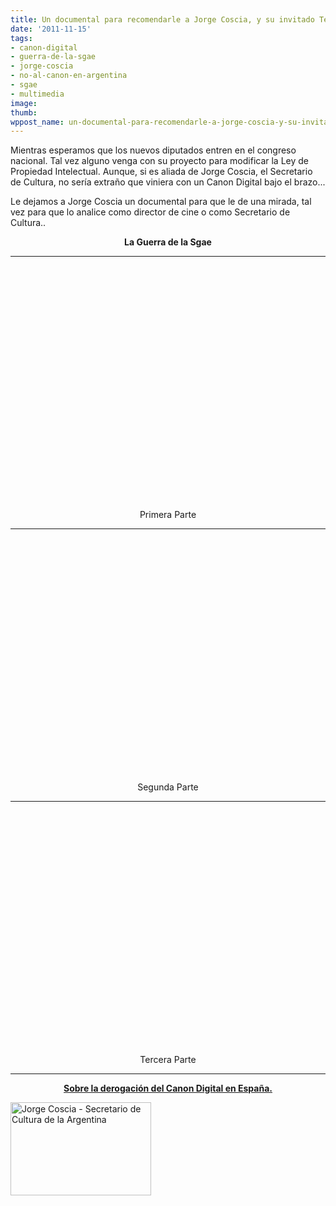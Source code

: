 ```yaml
---
title: Un documental para recomendarle a Jorge Coscia, y su invitado Teddy Bautista
date: '2011-11-15'
tags:
- canon-digital
- guerra-de-la-sgae
- jorge-coscia
- no-al-canon-en-argentina
- sgae
- multimedia
image: 
thumb: 
wppost_name: un-documental-para-recomendarle-a-jorge-coscia-y-su-invitado-teddy-bautista
---
```


Mientras esperamos que los nuevos diputados entren en el congreso nacional. Tal vez alguno venga con su proyecto para modificar la Ley de Propiedad Intelectual. Aunque, si es aliada de Jorge Coscia, el Secretario de Cultura, no sería extraño que viniera con un Canon Digital bajo el brazo...

Le dejamos a Jorge Coscia un documental para que le de una mirada, tal vez para que lo analice como director de cine o como Secretario de Cultura..
<p style="text-align: center;"><strong>La Guerra de la Sgae</strong></p>


<hr />

<center>
<object style="height: 390px; width: 640px;" width="640" height="360" classid="clsid:d27cdb6e-ae6d-11cf-96b8-444553540000" codebase="http://download.macromedia.com/pub/shockwave/cabs/flash/swflash.cab#version=6,0,40,0"><param name="allowFullScreen" value="true" /><param name="allowScriptAccess" value="always" /><param name="src" value="https://www.youtube.com/v/VvbRfTs-Tmk?version=3&amp;feature=player_detailpage" /><param name="allowfullscreen" value="true" /><param name="allowscriptaccess" value="always" /><embed style="height: 390px; width: 640px;" width="640" height="360" type="application/x-shockwave-flash" src="https://www.youtube.com/v/VvbRfTs-Tmk?version=3&amp;feature=player_detailpage" allowFullScreen="true" allowScriptAccess="always" allowfullscreen="true" allowscriptaccess="always" /></object>
Primera Parte

<hr />

<object style="height: 390px; width: 640px;" width="640" height="360" classid="clsid:d27cdb6e-ae6d-11cf-96b8-444553540000" codebase="http://download.macromedia.com/pub/shockwave/cabs/flash/swflash.cab#version=6,0,40,0"><param name="allowFullScreen" value="true" /><param name="allowScriptAccess" value="always" /><param name="src" value="http://www.youtube.com/v/kjfhyOiXcSk?version=3&amp;feature=player_profilepage" /><param name="allowfullscreen" value="true" /><param name="allowscriptaccess" value="always" /><embed style="height: 390px; width: 640px;" width="640" height="360" type="application/x-shockwave-flash" src="http://www.youtube.com/v/kjfhyOiXcSk?version=3&amp;feature=player_profilepage" allowFullScreen="true" allowScriptAccess="always" allowfullscreen="true" allowscriptaccess="always" /></object>
Segunda Parte

<hr />

<object style="height: 390px; width: 640px;" width="640" height="360" classid="clsid:d27cdb6e-ae6d-11cf-96b8-444553540000" codebase="http://download.macromedia.com/pub/shockwave/cabs/flash/swflash.cab#version=6,0,40,0"><param name="allowFullScreen" value="true" /><param name="allowScriptAccess" value="always" /><param name="src" value="http://www.youtube.com/v/NoqDFPO5XvY?version=3&amp;feature=player_profilepage" /><param name="allowfullscreen" value="true" /><param name="allowscriptaccess" value="always" /><embed style="height: 390px; width: 640px;" width="640" height="360" type="application/x-shockwave-flash" src="http://www.youtube.com/v/NoqDFPO5XvY?version=3&amp;feature=player_profilepage" allowFullScreen="true" allowScriptAccess="always" allowfullscreen="true" allowscriptaccess="always" /></object>
Tercera Parte

</center>

<hr />
<p style="text-align: center;"><strong><a href="http://www.elpais.com/articulo/tecnologia/sentencia/canon/digital/definitiva/elpeputec/20111114elpeputec_4/Tes" target="_blank">Sobre la derogación del Canon Digital en España.</a></strong></p>


<a href="https://partidopirata.com.ar/wp-content/uploads/2011/05/225px-Coscia.jpg"><img class="size-full wp-image-873" title="225px-Coscia" src="https://partidopirata.com.ar/wp-content/uploads/2011/05/225px-Coscia.jpg" alt="Jorge Coscia - Secretario de Cultura de la Argentina" width="225" height="149" /></a>


